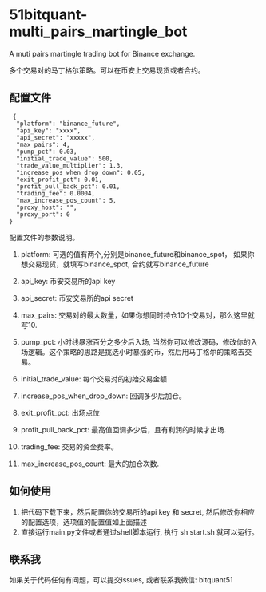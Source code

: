 # 51bitquant-multi_pairs_martingle_bot
A muti pairs martingle trading bot for Binance exchange. 

多个交易对的马丁格尔策略。可以在币安上交易现货或者合约。

## 配置文件

```
 {
  "platform": "binance_future",
  "api_key": "xxxx",
  "api_secret": "xxxxx",
  "max_pairs": 4,
  "pump_pct": 0.03,
  "initial_trade_value": 500,
  "trade_value_multiplier": 1.3,
  "increase_pos_when_drop_down": 0.05,
  "exit_profit_pct": 0.01,
  "profit_pull_back_pct": 0.01,
  "trading_fee": 0.0004,
  "max_increase_pos_count": 5,
  "proxy_host": "",
  "proxy_port": 0
}

```
配置文件的参数说明。

1. platform: 可选的值有两个,分别是binance_future和binance_spot，
   如果你想交易现货，就填写binance_spot, 合约就写binance_future
2. api_key: 币安交易所的api key
3. api_secret: 币安交易所的api secret
4. max_pairs: 交易对的最大数量，如果你想同时持仓10个交易对，那么这里就写10.
5. pump_pct: 小时线暴涨百分之多少后入场,
   当然你可以修改源码，修改你的入场逻辑。这个策略的思路是挑选小时暴涨的币，然后用马丁格尔的策略去交易。
6. initial_trade_value: 每个交易对的初始交易金额
7. increase_pos_when_drop_down: 回调多少后加仓。

8. exit_profit_pct: 出场点位

9. profit_pull_back_pct: 最高值回调多少后，且有利润的时候才出场.

10. trading_fee: 交易的资金费率。
 
11. max_increase_pos_count: 最大的加仓次数.
    

## 如何使用
1. 把代码下载下来，然后配置你的交易所的api key 和 secret,
   然后修改你相应的配置选项，选项值的配置值如上面描述
2. 直接运行main.py文件或者通过shell脚本运行, 执行 sh start.sh 就可以运行。


## 联系我
如果关于代码任何有问题，可以提交issues, 或者联系我微信: bitquant51



